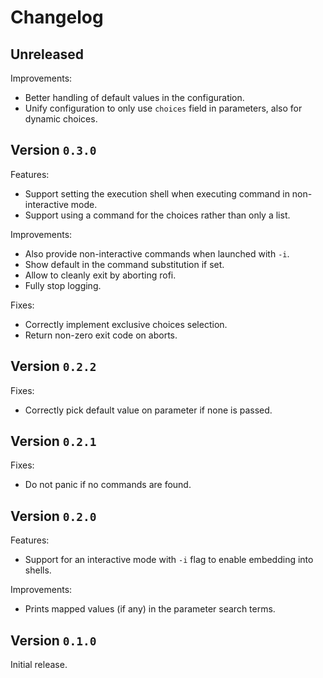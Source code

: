 # Changelog

## Unreleased

Improvements:
- Better handling of default values in the configuration.
- Unify configuration to only use `choices` field in parameters, also for dynamic choices.

## Version `0.3.0`

Features:
- Support setting the execution shell when executing command in non-interactive mode.
- Support using a command for the choices rather than only a list.

Improvements:
- Also provide non-interactive commands when launched with `-i`.
- Show default in the command substitution if set.
- Allow to cleanly exit by aborting rofi.
- Fully stop logging.

Fixes:
- Correctly implement exclusive choices selection.
- Return non-zero exit code on aborts.

## Version `0.2.2`

Fixes:
- Correctly pick default value on parameter if none is passed.

## Version `0.2.1`

Fixes:
- Do not panic if no commands are found.

## Version `0.2.0`

Features:
- Support for an interactive mode with `-i` flag to enable embedding into shells.

Improvements:
- Prints mapped values (if any) in the parameter search terms.

## Version `0.1.0`

Initial release.
